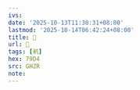 ```yaml
---
ivs:
date: '2025-10-13T11:30:31+08:00'
lastmod: '2025-10-14T06:42:24+08:00'
title: 󰦋
url: 󰦋
tags: [秔]
hex: 79D4
src: GHZR
note:
---
```


